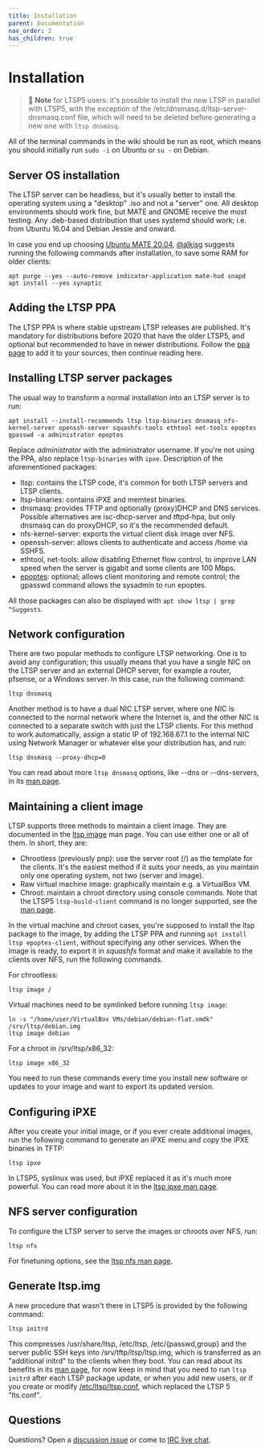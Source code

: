 ```yaml
---
title: Installation
parent: Documentation
nav_order: 2
has_children: true
---
```


# Installation

> 📝 **Note** for LTSP5 users: it's possible to install the new LTSP in parallel with LTSP5, with the exception of the /etc/dnsmasq.d/ltsp-server-dnsmasq.conf file, which will need to be deleted before generating a new one with `ltsp dnsmasq`.

All of the terminal commands in the wiki should be run as root, which means
you should initially run `sudo -i` on Ubuntu or `su -` on Debian.

## Server OS installation

The LTSP server can be headless, but it's usually better to install the
operating system using a "desktop" .iso and not a "server" one.
All desktop environments should work fine, but MATE and GNOME
receive the most testing.
Any .deb-based distribution that uses systemd should work;
i.e. from Ubuntu 16.04 and Debian Jessie and onward.

In case you end up choosing
[Ubuntu MATE 20.04](http://cdimage.ubuntu.com/ubuntu-mate/releases/20.04/release/ubuntu-mate-20.04-desktop-amd64.iso),
[@alkisg](https://github.com/alkisg) suggests running the following commands
after installation, to save some RAM for older clients:

```shell
apt purge --yes --auto-remove indicator-application mate-hud snapd
apt install --yes synaptic
```

## Adding the LTSP PPA

The LTSP PPA is where stable upstream LTSP releases are published.
It's mandatory for distributions before 2020 that have the older LTSP5,
and optional but recommended to have in newer distributions.
Follow the [ppa page](../ppa) to add it to your sources, then continue reading here.

## Installing LTSP server packages

The usual way to transform a normal installation into an LTSP server is to run:

```shell
apt install --install-recommends ltsp ltsp-binaries dnsmasq nfs-kernel-server openssh-server squashfs-tools ethtool net-tools epoptes
gpasswd -a administrator epoptes
```

Replace _administrator_ with the administrator username.
If you're not using the PPA, also replace `ltsp-binaries` with `ipxe`.
Description of the aforementioned packages:
 * ltsp: contains the LTSP code, it's common for both LTSP servers
   and LTSP clients.
 * ltsp-binaries: contains iPXE and memtest binaries.
 * dnsmasq: provides TFTP and optionally (proxy)DHCP and DNS services.
   Possible alternatives are isc-dhcp-server and tftpd-hpa, but only dnsmasq
   can do proxyDHCP, so it's the recommended default.
 * nfs-kernel-server: exports the virtual client disk image over NFS.
 * openssh-server: allows clients to authenticate and access /home via SSHFS.
 * ethtool, net-tools: allow disabling Ethernet flow control, to improve
   LAN speed when the server is gigabit and some clients are 100 Mbps.
 * [epoptes](https://epoptes.org/): optional; allows client monitoring and
   remote control; the gpasswd command allows the sysadmin to run epoptes.

All those packages can also be displayed with `apt show ltsp | grep ^Suggests`.

## Network configuration

There are two popular methods to configure LTSP networking. One is to
avoid any configuration; this usually means that you have a single NIC
on the LTSP server and an external DHCP server, for example a router,
pfsense, or a Windows server. In this case, run the following command:

```shell
ltsp dnsmasq
```

Another method is to have a dual NIC LTSP server, where one NIC is connected
to the normal network where the Internet is, and the other NIC is connected
to a separate switch with just the LTSP clients. For this method to work
automatically, assign a static IP of 192.168.67.1 to the internal NIC using
Network Manager or whatever else your distribution has, and run:

```shell
ltsp dnsmasq --proxy-dhcp=0
```

You can read about more `ltsp dnsmasq` options, like --dns or --dns-servers, in
its [man page](https://ltsp.org/man/ltsp-dnsmasq).

## Maintaining a client image

LTSP supports three methods to maintain a client image. They are documented in
the [ltsp image](https://ltsp.org/man/ltsp-image)
man page. You can use either one or all of them. In short, they are:
 * Chrootless (previously pnp): use the server root (/) as the template for
   the clients. It's the easiest method if it suits your needs, as you maintain
   only one operating system, not two (server and image).
 * Raw virtual machine image: graphically maintain e.g. a VirtualBox VM.
 * Chroot: maintain a chroot directory using console commands. Note that the
   LTSP5 `ltsp-build-client` command is no longer supported, see the
   [man page](https://ltsp.org/man/ltsp-image).

In the virtual machine and chroot cases, you're supposed to install the ltsp
package to the image, by adding the LTSP PPA and running
`apt install ltsp epoptes-client`, without specifying any other services.
When the image is ready, to export it in _squashfs_ format and make it
available to the clients over NFS, run the following commands.

For chrootless:

```shell
ltsp image /
```

Virtual machines need to be symlinked before running `ltsp image`:

```shell
ln -s "/home/user/VirtualBox VMs/debian/debian-flat.vmdk" /srv/ltsp/debian.img
ltsp image debian
```

For a chroot in /srv/ltsp/x86_32:

```shell
ltsp image x86_32
```

You need to run these commands every time you install new software or updates
to your image and want to export its updated version.

## Configuring iPXE

After you create your initial image, or if you ever create additional images, run the following command to generate an iPXE menu and copy the iPXE binaries in TFTP:

```shell
ltsp ipxe
```

In LTSP5, syslinux was used, but iPXE replaced it as it's much more powerful.
You can read more about it in the [ltsp ipxe man page](https://ltsp.org/man/ltsp-ipxe).


## NFS server configuration

To configure the LTSP server to serve the images or chroots over NFS, run:

```shell
ltsp nfs
```

For finetuning options, see the [ltsp nfs man page](https://ltsp.org/man/ltsp-nfs).

## Generate ltsp.img

A new procedure that wasn't there in LTSP5 is provided by the following command:

```shell
ltsp initrd
```

This compresses /usr/share/ltsp, /etc/ltsp, /etc/{passwd,group} and the
server public SSH keys into /srv/tftp/ltsp/ltsp.img,
which is transferred as an "additional initrd" to the clients when they boot.
You can read about its benefits in its
[man page](../../man/ltsp-initrd),
for now keep in mind that you need to run `ltsp initrd` after each LTSP
package update, or when you add new users, or if you create or modify
[/etc/ltsp/ltsp.conf](../../man/ltsp.conf),
which replaced the LTSP 5 "lts.conf".

## Questions

Questions? Open a [discussion issue](https://github.com/ltsp/community/issues)
or come to [IRC live chat](http://ts.sch.gr/repo/irc).
